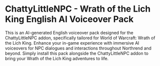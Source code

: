 # ChattyLittleNPC - Wrath of the Lich King English AI Voiceover Pack
This is an AI-generated English voiceover pack designed for the ChattyLittleNPC addon, specifically tailored for World of Warcraft: Wrath of the Lich King. Enhance your in-game experience with immersive AI voiceovers for NPC dialogues and interactions throughout Northrend and beyond. Simply install this pack alongside the ChattyLittleNPC addon to bring your Wrath of the Lich King adventures to life.
